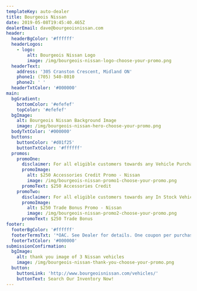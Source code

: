 ```yaml
---
templateKey: auto-dealer
title: Bourgeois Nissan
date: 2019-05-08T19:45:40.465Z
dealerEmail: dave@bourgeoisnissan.com
header:
  headerBgColor: '#ffffff'
  headerLogos:
    - logo:
        alt: Bourgeois Nissan Logo
        image: /img/bourgeois-nissan-logo-choose-your-promo.png
  headerText:
    address: '305 Cranston Crescent, Midland ON'
    phone1: (705) 540-8010
    phone2: ' '
  headerTxtColor: '#000000'
main:
  bgGradient:
    bottomColor: '#efefef'
    topColor: '#efefef'
  bgImage:
    alt: Bourgeois Nissan Background Image
    image: /img/bourgeois-nissan-hero-choose-your-promo.png
  bodyTxtColor: '#000000'
  buttons:
    buttonColor: '#d01f25'
    buttonTxtColor: '#ffffff'
  promos:
    promoOne:
      disclaimer: For all eligible customers towards any Vehicle Purchase
      promoImage:
        alt: $250 Accessories Credit Promo - Nissan
        image: /img/bourgeois-nissan-promo1-choose-your-promo.png
      promoText: $250 Accessories Credit
    promoTwo:
      disclaimer: For all eligible customers towards any In Stock Vehicle
      promoImage:
        alt: $250 Trade Bonus Promo - Nissan
        image: /img/bourgeois-nissan-promo2-choose-your-promo.png
      promoText: $250 Trade Bonus
footer:
  footerBgColor: '#ffffff'
  footerTermsTxt: '*OAC. See Dealer for details. One coupon per purchase.'
  footerTxtColor: '#000000'
submissionConfirmation:
  bgImage:
    alt: thank you image of 3 Nissan vehicles
    image: /img/bourgeois-nissan-thank-you-choose-your-promo.png
  button:
    buttonLink: 'http://www.bourgeoisnissan.com/vehicles/'
    buttonText: Search Our Inventory Now!
---
```


